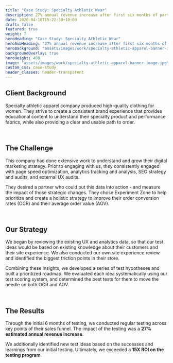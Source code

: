 ```yaml
---
title: "Case Study: Specialty Athletic Wear"
description: 27% annual revenue increase after first six months of partnership
date: 2020-04-18T15:22:30+10:00
draft: false
featured: true
weight: 7
heroHeading: "Case Study: Specialty Athletic Wear"
heroSubHeading: "27% annual revenue increase after first six months of partnership"
heroBackground: "assets/images/work/specialty-athletic-apparel-banner-image.jpg"
backgroundOverlay: true
heroHeight: 400
image: "assets/images/work/specialty-athletic-apparel-banner-image.jpg"
custom_css: case-study
header_classes: header-transparent
---
```


## Client Background

Specialty athletic apparel company produced high-quality clothing for women. They strive to create a consistent brand experience that provides educational content to understand their specialty product and performance fabrics, while also providing a clear and usable path to order.

<br>

## The Challenge

This company had done extensive work to understand and grow their digital marketing strategy. Prior to engaging with us, they consistently engaged with page speed optimization, analytics tracking and analysis, SEO strategy and audits, and external UX audits.

They desired a partner who could put this data into action - and measure the impact of those strategic changes. They chose Experiment Zone to help prioritize and create a holistic strategy to improve their order conversion rates (OCR) and their average order value (AOV).

<br>

## Our Strategy

We began by reviewing the existing UX and analytics data, so that our test ideas would be based on existing knowledge about their customers and their site experience. We also conducted our own site experience review and identified the biggest friction points in their store.

Combining these insights, we developed a series of test hypotheses and built a prioritized roadmap. We evaluated each idea systematically using our test scoring system, and determined the best tests for them to move the needle on both OCR and AOV.

<br>

## The Results

Through the initial 6 months of testing, we conducted regular testing across key points of their sales funnel. The impact of the testing was a **27% estimated annual revenue increase**.

We additionally identified new test ideas based on the successes and learnings from our initial testing. Ultimately, we exceeded a **15X ROI on the testing program**.

